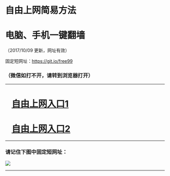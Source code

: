 ﻿# 自由上网简易方法

# 电脑、手机一键翻墙

（2017/10/09 更新，网址有效）

固定短网址：https://git.io/free99

### （微信如打不开，请转到浏览器打开）


***





# &nbsp;&nbsp; <a href="http://ft769426077.fwq-tz-1001.info/fwqtz01.html?t=100900114430 " target="_blank">自由上网入口1</a>
# &nbsp;&nbsp; <a href="http://ft1686431002.fwq-tz-1002.info/fwqtz02.html?t=100900122242 " target="_blank">自由上网入口2</a>
***

### 请记住下图中固定短网址：

<img src="https://s3-us-west-2.amazonaws.com/fwq-1001/yjfq-20170905okok.png" /> 


***

